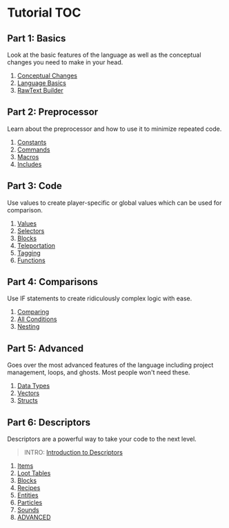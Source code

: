 # **Tutorial TOC**
## Part 1: Basics
Look at the basic features of the language as well as the conceptual changes you need to make in your head.<br />
1. [Conceptual Changes](https://github.com/7UKECREAT0R/MCCompiled/blob/main/Tutorials/1aConcepts.md)
2. [Language Basics](https://github.com/7UKECREAT0R/MCCompiled/blob/main/Tutorials/1bBasics.md)
3. [RawText Builder](https://github.com/7UKECREAT0R/MCCompiled/blob/main/Tutorials/1cRawtext.md)

## Part 2: Preprocessor
Learn about the preprocessor and how to use it to minimize repeated code.<br />
1. [Constants](https://github.com/7UKECREAT0R/MCCompiled/blob/main/Tutorials/2aConstants.md)
2. [Commands](https://github.com/7UKECREAT0R/MCCompiled/blob/main/Tutorials/2bCommands.md)
3. [Macros](https://github.com/7UKECREAT0R/MCCompiled/blob/main/Tutorials/2cMacros.md)
4. [Includes](https://github.com/7UKECREAT0R/MCCompiled/blob/main/Tutorials/2dIncludes.md)

## Part 3: Code
Use values to create player-specific or global values which can be used for comparison.<br />
1. [Values](https://github.com/7UKECREAT0R/MCCompiled/blob/main/Tutorials/3aValues.md)
2. [Selectors](https://github.com/7UKECREAT0R/MCCompiled/blob/main/Tutorials/3bSelectors.md)
3. [Blocks](https://github.com/7UKECREAT0R/MCCompiled/blob/main/Tutorials/3cBlocks.md)
4. [Teleportation](https://github.com/7UKECREAT0R/MCCompiled/blob/main/Tutorials/3dTeleportation.md)
5. [Tagging](https://github.com/7UKECREAT0R/MCCompiled/blob/main/Tutorials/3eTagging.md)
6. [Functions](https://github.com/7UKECREAT0R/MCCompiled/blob/main/Tutorials/3fFunctions.md)

## Part 4: Comparisons
Use IF statements to create ridiculously complex logic with ease.<br />
1. [Comparing](https://github.com/7UKECREAT0R/MCCompiled/blob/main/Tutorials/4aComparing.md)
2. [All Conditions](https://github.com/7UKECREAT0R/MCCompiled/blob/main/Tutorials/4bConditions.md)
3. [Nesting](https://github.com/7UKECREAT0R/MCCompiled/blob/main/Tutorials/4cNesting.md)

## Part 5: Advanced
Goes over the most advanced features of the language including project management, loops, and ghosts. Most people won't need these.<br />
1. [Data Types](https://github.com/7UKECREAT0R/MCCompiled/blob/main/Tutorials/5aDataTypes.md)
2. [Vectors](https://github.com/7UKECREAT0R/MCCompiled/blob/main/Tutorials/5bVectors.md)
3. [Structs](https://github.com/7UKECREAT0R/MCCompiled/blob/main/Tutorials/5cStructs.md)

## Part 6: Descriptors
Descriptors are a powerful way to take your code to the next level.
> INTRO: [Introduction to Descriptors](https://github.com/7UKECREAT0R/MCCompiled/blob/main/Tutorials/6Intro.md)
1. [Items](https://github.com/7UKECREAT0R/MCCompiled/blob/main/Tutorials/6aItems.md)
2. [Loot Tables](https://github.com/7UKECREAT0R/MCCompiled/blob/main/Tutorials/6bLootTables.md)
3. [Blocks](https://github.com/7UKECREAT0R/MCCompiled/blob/main/Tutorials/6cBlocks.md)
4. [Recipes](https://github.com/7UKECREAT0R/MCCompiled/blob/main/Tutorials/6dRecipes)
5. [Entities](https://github.com/7UKECREAT0R/MCCompiled/blob/main/Tutorials/6dEntities.md)
6. [Particles](https://github.com/7UKECREAT0R/MCCompiled/blob/main/Tutorials/6eParticles.md)
7. [Sounds](https://github.com/7UKECREAT0R/MCCompiled/blob/main/Tutorials/6fSounds.md)
8. [ADVANCED](https://github.com/7UKECREAT0R/MCCompiled/blob/main/Tutorials/6gAdvanced.md)
